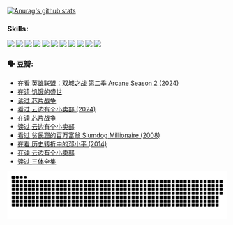 
[![Anurag's github stats](https://github-readme-stats.vercel.app/api?username=w940853815)](https://github.com/anuraghazra/github-readme-stats)

### Skills:

<code><img height="32" src="https://cdn.jsdelivr.net/npm/simple-icons@v5/icons/python.svg"></code>
<code><img height="32" src="https://cdn.jsdelivr.net/npm/simple-icons@v5/icons/javascript.svg"></code>
<code><img height="32" src="https://cdn.jsdelivr.net/npm/simple-icons@v5/icons/django.svg"></code>
<code><img height="32" src="https://cdn.jsdelivr.net/npm/simple-icons@v5/icons/flask.svg"></code>
<code><img height="32" src="https://cdn.jsdelivr.net/npm/simple-icons@v5/icons/vuetify.svg"></code>
<code><img height="32" src="https://cdn.jsdelivr.net/npm/simple-icons@v5/icons/git.svg"></code>
<code><img height="32" src="https://cdn.jsdelivr.net/npm/simple-icons@v5/icons/docker.svg"></code>
<code><img height="32" src="https://cdn.jsdelivr.net/npm/simple-icons@v5/icons/postgresql.svg"></code>
<code><img height="32" src="https://cdn.jsdelivr.net/npm/simple-icons@v5/icons/elasticsearch.svg"></code>
<code><img height="32" src="https://cdn.jsdelivr.net/npm/simple-icons@v5/icons/macos.svg"></code>
<code><img height="32" src="https://cdn.jsdelivr.net/npm/simple-icons@v5/icons/linux.svg"></code>

### 🗣 豆瓣:

<!-- DOUBAN-ACTIVITIES:START -->
- [在看 英雄联盟：双城之战 第二季 Arcane Season 2‎ (2024)](https://www.douban.com/doubanapp/dispatch?uri=%2Fstatus%2F4789016162%2F&_i=32756840)
- [在读 饥饿的盛世](https://www.douban.com/doubanapp/dispatch?uri=%2Fstatus%2F4788916398%2F&_i=32756840)
- [读过 芯片战争](https://www.douban.com/doubanapp/dispatch?uri=%2Fstatus%2F4788915460%2F&_i=32756840)
- [看过 云边有个小卖部‎ (2024)](https://www.douban.com/doubanapp/dispatch?uri=%2Fstatus%2F4780625854%2F&_i=32756840)
- [在读 芯片战争](https://www.douban.com/doubanapp/dispatch?uri=%2Fstatus%2F4777974597%2F&_i=32756840)
- [读过 云边有个小卖部](https://www.douban.com/doubanapp/dispatch?uri=%2Fstatus%2F4777683256%2F&_i=32756840)
- [看过 贫民窟的百万富翁 Slumdog Millionaire‎ (2008)](https://www.douban.com/doubanapp/dispatch?uri=%2Fstatus%2F4773929638%2F&_i=32756840)
- [在看 历史转折中的邓小平‎ (2014)](https://www.douban.com/doubanapp/dispatch?uri=%2Fstatus%2F4771794874%2F&_i=32756840)
- [在读 云边有个小卖部](https://www.douban.com/doubanapp/dispatch?uri=%2Fstatus%2F4771764828%2F&_i=32756840)
- [读过 三体全集](https://www.douban.com/doubanapp/dispatch?uri=%2Fstatus%2F4771363576%2F&_i=32756840)
<!-- DOUBAN-ACTIVITIES:END -->


![Snake animation](https://raw.githubusercontent.com/w940853815/w940853815/output/github-contribution-grid-snake.svg)

<!--
**w940853815/w940853815** is a ✨ _special_ ✨ repository because its `README.md` (this file) appears on your GitHub profile.

Here are some ideas to get you started:

- 🔭 I’m currently working on ...
- 🌱 I’m currently learning ...
- 👯 I’m looking to collaborate on ...
- 🤔 I’m looking for help with ...
- 💬 Ask me about ...
- 📫 How to reach me: ...
- 😄 Pronouns: ...
- ⚡ Fun fact: ...
-->
